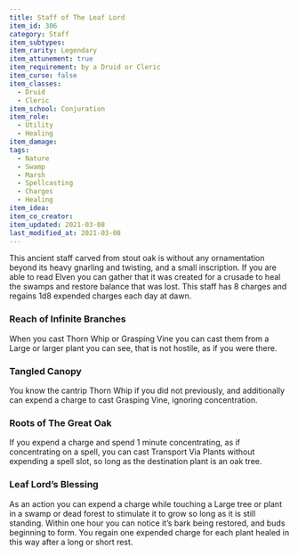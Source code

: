 ```yaml
---
title: Staff of The Leaf Lord
item_id: 306
category: Staff
item_subtypes: 
item_rarity: Legendary
item_attunement: true
item_requirement: by a Druid or Cleric
item_curse: false
item_classes: 
  - Druid
  - Cleric
item_school: Conjuration
item_role: 
  - Utility
  - Healing
item_damage: 
tags:
  - Nature
  - Swamp
  - Marsh
  - Spellcasting
  - Charges
  - Healing
item_idea: 
item_co_creator: 
item_updated: 2021-03-08
last_modified_at: 2021-03-08
---
```


This ancient staff carved from stout oak is without any ornamentation beyond its heavy gnarling and twisting, and a small inscription. If you are able to read Elven you can gather that it was created for a crusade to heal the swamps and restore balance that was lost. This staff has 8 charges and regains 1d8 expended charges each day at dawn.

### Reach of Infinite Branches
When you cast <magic-spell>Thorn Whip</magic-spell> or <magic-spell>Grasping Vine</magic-spell> you can cast them from a Large or larger plant you can see, that is not hostile, as if you were there.

### Tangled Canopy
You know the cantrip <magic-spell>Thorn Whip</magic-spell> if you did not previously, and additionally can expend a charge to cast <magic-spell>Grasping Vine</magic-spell>, ignoring concentration.

### Roots of The Great Oak
If you expend a charge and spend 1 minute concentrating, as if concentrating on a spell, you can cast <magic-spell>Transport Via Plants</magic-spell> without expending a spell slot, so long as the destination plant is an oak tree.

### Leaf Lord’s Blessing
As an action you can expend a charge while touching a Large tree or plant in a swamp or dead forest to stimulate it to grow so long as it is still standing. Within one hour you can notice it’s bark being restored, and buds beginning to form. You regain one expended charge for each plant healed in this way after a long or short rest.
